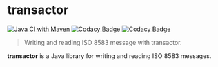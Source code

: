 # transactor

[![Java CI with Maven](https://github.com/cyrilschumacher/transactor/actions/workflows/maven.yml/badge.svg)](https://github.com/cyrilschumacher/transactor/actions/workflows/maven.yml)
[![Codacy Badge](https://app.codacy.com/project/badge/Coverage/278c72bf99fc4d55bf7b59519b81987b)](https://www.codacy.com/gh/cyrilschumacher/transactor/dashboard?utm_source=github.com&utm_medium=referral&utm_content=cyrilschumacher/transactor&utm_campaign=Badge_Coverage)
[![Codacy Badge](https://app.codacy.com/project/badge/Grade/278c72bf99fc4d55bf7b59519b81987b)](https://www.codacy.com/gh/cyrilschumacher/transactor/dashboard?utm_source=github.com&amp;utm_medium=referral&amp;utm_content=cyrilschumacher/transactor&amp;utm_campaign=Badge_Grade)

> Writing and reading ISO 8583 message with transactor.

**transactor** is a Java library for writing and reading ISO 8583 messages.